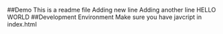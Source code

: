 ##Demo
This is a readme file
Adding new line
Adding another line
HELLO WORLD
##Development Environment
Make sure you have javcript in index.html
